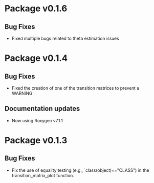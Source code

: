 # Package v0.1.6
## Bug Fixes
  - Fixed multiple bugs related to theta estimation issues

# Package v0.1.4
## Bug Fixes
  - Fixed the creation of one of the transition matrices to prevent a WARNING
## Documentation updates
  - Now using Roxygen v7.1.1

# Package v0.1.3
## Bug Fixes
  - Fix the use of equality testing (e.g., `class(object)=="CLASS") in the transition_matrix_plot function.
